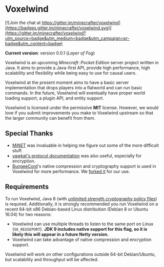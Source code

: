 # Voxelwind

[![Join the chat at https://gitter.im/minecrafter/voxelwind](https://badges.gitter.im/minecrafter/voxelwind.svg)](https://gitter.im/minecrafter/voxelwind?utm_source=badge&utm_medium=badge&utm_campaign=pr-badge&utm_content=badge)

**Current version**: version 0.0.1 (_Layer of Fog_)

Voxelwind is an upcoming _Minecraft: Pocket Edition_ server project written in Java. It aims to provide a Java-first API,
provide high performance, high scalability and flexibility while being easy to use for causal users.

Voxelwind at the present moment aims to have a basic server implementation that drops players into a flatworld and can
run basic commands. In the future, Voxelwind will eventually have proper world loading support, a plugin API, and entity
support.

Voxelwind is licensed under the permissive **MIT** license. However, we would love if you submit improvements you make to
Voxelwind upstream so that the larger community can benefit from them.

## Special Thanks

* [MiNET](https://github.com/NiclasOlofsson/MiNET) was invaluable in helping me figure out some of the more difficult stuff.
* [yawkat's protocol documentation](https://confluence.yawk.at/display/PEPROTOCOL/pe-protocol-docs+Home) was also useful, especially for encryption.
* [BungeeCord](https://github.com/SpigotMC/BungeeCord)'s native compression and cryptography support is used in Voxelwind for more performance. We [forked it](https://github.com/minecrafter/voxelwind-natives) for our use.

## Requirements

To run Voxelwind, Java 8 (with [unlimited strength cryptography policy files](http://www.oracle.com/technetwork/java/javase/downloads/jce8-download-2133166.html))
is required. Additionally, it is strongly recommended you run Voxelwind on a recent 64-bit x86 Debian-based Linux distribution (Debian 8 or Ubuntu 16.04) for two reasons:

* Voxelwind can use multiple threads to listen to the same port on Linux (`SO_REUSEPORT`). **JDK 9 includes native support
for this flag, so it is likely this will appear in a future Netty version.**
* Voxelwind can take advantage of native compression and encryption support.

Voxelwind will work on other configurations outside 64-bit Debian/Ubuntu, but scalability and throughput will be affected.
